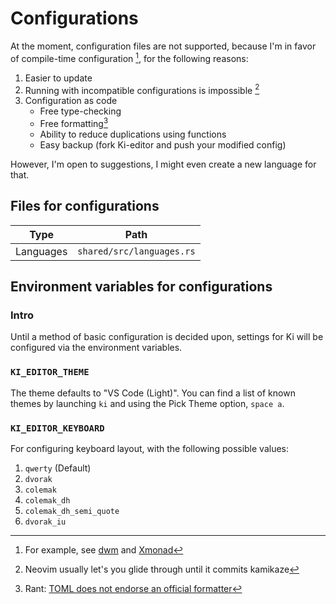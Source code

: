 # Configurations

At the moment, configuration files are not supported, because I'm in favor of compile-time configuration [^1], for the following reasons:

1. Easier to update
1. Running with incompatible configurations is impossible [^2]
1. Configuration as code
   - Free type-checking
   - Free formatting[^3]
   - Ability to reduce duplications using functions
   - Easy backup (fork Ki-editor and push your modified config)

However, I'm open to suggestions, I might even create a new language for that.

## Files for configurations

| Type      | Path                      |
| --------- | ------------------------- |
| Languages | `shared/src/languages.rs` |

## Environment variables for configurations

### Intro

Until a method of basic configuration is decided upon, settings for Ki will be configured via the environment variables.

### `KI_EDITOR_THEME`

The theme defaults to "VS Code (Light)". You can find a list of known themes by launching `ki` and
using the Pick Theme option, `space a`.

### `KI_EDITOR_KEYBOARD`

For configuring keyboard layout, with the following possible values:

1. `qwerty` (Default)
1. `dvorak`
1. `colemak`
1. `colemak_dh`
1. `colemak_dh_semi_quote`
1. `dvorak_iu`

[^1]: For example, see [dwm](https://wiki.archlinux.org/title/dwm#Configuration) and [Xmonad](https://xmonad.org/TUTORIAL.html)
[^2]: Neovim usually let's you glide through until it commits kamikaze
[^3]: Rant: [TOML does not endorse an official formatter](https://github.com/toml-lang/toml/issues/532#issuecomment-384313745)
